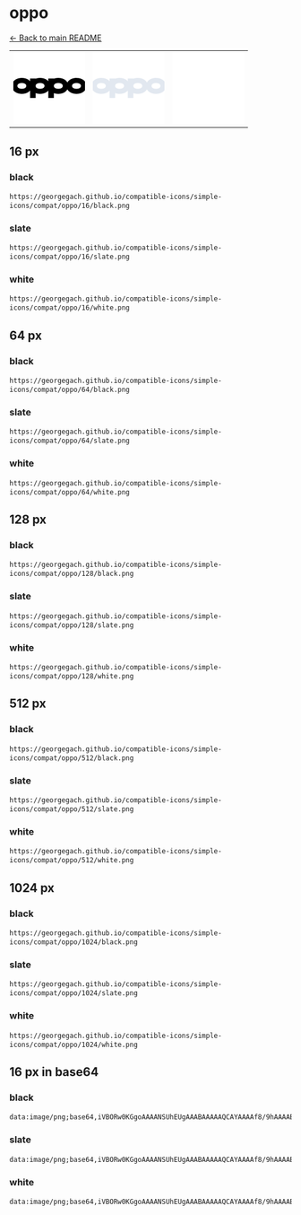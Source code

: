 # oppo

[← Back to main README](../../README.md)

<table><tr>
  <td><img src="./128/black.png" width="128" alt="oppo black icon" /></td>
  <td><img src="./128/slate.png" width="128" alt="oppo slate icon" /></td>
  <td><img src="./128/white.png" width="128" alt="oppo white icon" /></td>
</tr></table>

## 16 px

### black
```
https://georgegach.github.io/compatible-icons/simple-icons/compat/oppo/16/black.png
```

### slate
```
https://georgegach.github.io/compatible-icons/simple-icons/compat/oppo/16/slate.png
```

### white
```
https://georgegach.github.io/compatible-icons/simple-icons/compat/oppo/16/white.png
```

## 64 px

### black
```
https://georgegach.github.io/compatible-icons/simple-icons/compat/oppo/64/black.png
```

### slate
```
https://georgegach.github.io/compatible-icons/simple-icons/compat/oppo/64/slate.png
```

### white
```
https://georgegach.github.io/compatible-icons/simple-icons/compat/oppo/64/white.png
```

## 128 px

### black
```
https://georgegach.github.io/compatible-icons/simple-icons/compat/oppo/128/black.png
```

### slate
```
https://georgegach.github.io/compatible-icons/simple-icons/compat/oppo/128/slate.png
```

### white
```
https://georgegach.github.io/compatible-icons/simple-icons/compat/oppo/128/white.png
```

## 512 px

### black
```
https://georgegach.github.io/compatible-icons/simple-icons/compat/oppo/512/black.png
```

### slate
```
https://georgegach.github.io/compatible-icons/simple-icons/compat/oppo/512/slate.png
```

### white
```
https://georgegach.github.io/compatible-icons/simple-icons/compat/oppo/512/white.png
```

## 1024 px

### black
```
https://georgegach.github.io/compatible-icons/simple-icons/compat/oppo/1024/black.png
```

### slate
```
https://georgegach.github.io/compatible-icons/simple-icons/compat/oppo/1024/slate.png
```

### white
```
https://georgegach.github.io/compatible-icons/simple-icons/compat/oppo/1024/white.png
```

## 16 px in base64

### black
```
data:image/png;base64,iVBORw0KGgoAAAANSUhEUgAAABAAAAAQCAYAAAAf8/9hAAAABmJLR0QA/wD/AP+gvaeTAAAAsElEQVQ4je3QPUuCARTF8d9TEEiJYRFCQ4MvLc7Z0BS1+JEdWmpsbjXnIpJ0yMeXliNIq7h54A7/yzmXey97ba1DHKCLKn5QQxN1fOMUV2jgM7kWLtf8jhnmGGIVLjEKl+m94SneWfxKnKAX8woX6GzwNc6xDN8kUxb4wFFqijNMUOA3p0wTHuML7fVWBSq4i6mCAR6xyKBX9DPsJevf4hjP/59ax/0GV/GQZ++1K/0BEMMwM9Qxiv8AAAAASUVORK5CYII=
```

### slate
```
data:image/png;base64,iVBORw0KGgoAAAANSUhEUgAAABAAAAAQCAYAAAAf8/9hAAAABmJLR0QA/wD/AP+gvaeTAAABJklEQVQ4je3RvU4bUQBE4TN3FxsUOQ5GAmQRK0WQEDwAFIgC0VPxsrRJQUELEhIF9iaRfxLMAgYtu3uHioIaiYZ83Wln4L83k+3wazTdssLD1+V2fzDIWzTqbhrnqm63dTkY5J/TNCxXoUx7q51zSc7G+XdivbC2snim/nB6BaEb5GCTAd+QSmHZ/AF6EpWRbV8GGCL2ohXBv5WN8rKpYrGIzS3jE4AnkpX5xF9iHS8AkjpsSPyrQhwDkrXdTIrzws2psmE+ibghaAAzYEn43pIwBdBBzGSiRY59DVo3lDJPKeVtj0ZrNxJmclyQOa6lwyS6jta9AqeKOqrlYva3/XNzk6o/vtsR8VP92P7xatEsyztXw5v9l55MJq3+6ObAdvI+n35QzwWClrzQnDOqAAAAAElFTkSuQmCC
```

### white
```
data:image/png;base64,iVBORw0KGgoAAAANSUhEUgAAABAAAAAQCAYAAAAf8/9hAAAABmJLR0QA/wD/AP+gvaeTAAAAyUlEQVQ4je3RMU+UYRBF4ecTY7IBLFayBTVgYa8WVkYbfrKFDZS0UJEANYmJCZi4u3IsfBMxsdNyTzLFnblzixk2/DNT9QSv8A032MU+1rjEcyzwFBfTNFUdYIZz1XW1rNbVVb9YVqvqZujV6F1Un4d3WV0Zw53qTb9ZVEeP9Mtqr3oY+vXYWU3VLZ6NuscL3GHCd8xH/wFf8QWHWGE5VTO8G6YZPuEjfoygMxyPsNNxm7fYxskfF63m1ftHerf6UG39n59t+Cs/AXeKrPs/k9ZtAAAAAElFTkSuQmCC
```

